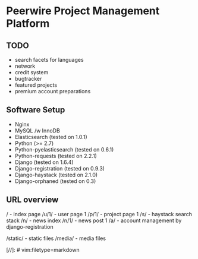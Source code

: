 Peerwire Project Management Platform
====================================

TODO
----

  * search facets for languages
  * network
  * credit system
  * bugtracker
  * featured projects
  * premium account preparations

Software Setup
--------------

  * Nginx
  * MySQL /w InnoDB
  * Elasticsearch (tested on 1.0.1)
  * Python (>= 2.7)
  * Python-pyelasticsearch (tested on 0.6.1)
  * Python-requests (tested on 2.2.1)
  * Django (tested on 1.6.4)
  * Django-registration (tested on 0.9.3)
  * Django-haystack (tested on 2.1.0)
  * Django-orphaned (tested on 0.3)

URL overview
------------

/       - index page
/u/1/   - user page 1
/p/1/   - project page 1
/s/     - haystack search stack
/n/     - news index
/n/1/   - news post 1
/a/     - account management by django-registration

/static/    - static files
/media/     - media files

[//]: # vim:filetype=markdown

